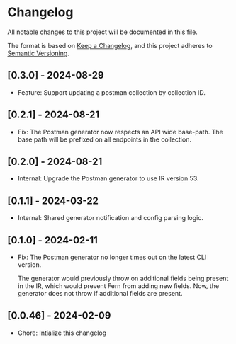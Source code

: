 # Changelog

All notable changes to this project will be documented in this file.

The format is based on [Keep a Changelog](https://keepachangelog.com/en/1.0.0/),
and this project adheres to [Semantic Versioning](https://semver.org/spec/v2.0.0.html).

## [0.3.0] - 2024-08-29

- Feature: Support updating a postman collection by collection ID.

## [0.2.1] - 2024-08-21

- Fix: The Postman generator now respects an API wide base-path. The base path will be prefixed on 
  all endpoints in the collection. 

## [0.2.0] - 2024-08-21

- Internal: Upgrade the Postman generator to use IR version 53.

## [0.1.1] - 2024-03-22

- Internal: Shared generator notification and config parsing logic.

## [0.1.0] - 2024-02-11
- Fix: The Postman generator no longer times out on the latest CLI version. 
  
  The generator would previously throw on additional fields being present in the IR, which would prevent
  Fern from adding new fields. Now, the generator does not throw if additional fields are present.

## [0.0.46] - 2024-02-09

- Chore: Intialize this changelog
